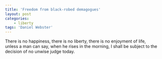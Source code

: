 ```yaml
---
title: 'Freedom from black-robed demagogues'
layout: post
categories:
    - liberty
tags: 'Daniel Webster'
---
```


There is no happiness, there is no liberty, there is no enjoyment of life, unless a man can say, when he rises in the morning, I shall be subject to the decision of no unwise judge today.